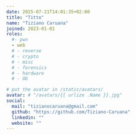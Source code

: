 ```yaml
---
date: 2025-07-21T14:01:35+02:00
title: "Titto"
name: "Tiziano Caruana"
joined: 2023-01-01
roles:
  #- pwn
  - web
  # - reverse
  # - crypto
  # - misc
  # - forensics
  # - hardware
  # - OG

# put the avatar in /static/avatars/
avatar: # "/avatars/{{ urlize .Name }}.jpg"
social:
  mail: "tizianocaruana@gmail.com"
  github: "https://github.com/Tiziano-Caruana"
  linkedin: ""
  website: ""
---
```

